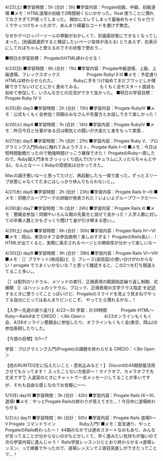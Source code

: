 4/22(土) 
■学習時間：5h  (合計：5h)
■学習内容：Progate初級、中級、初級道場
■メモ：HTML道場の初級で2時間弱くらいかかった。float 使うことに慣れてなさすぎて戸惑ってしまった。
微妙にズレてしまって最後めちゃくちゃ力づくでやっつけちゃったので、あんまり綺麗なコードを書けず無念。

なぜかデベロッパーツールの挙動がおかしくて、別画面状態にできなくなってしまった。(別画面選択すると検証したいページ自体が消える)
とりあえず、右表示にしてればちゃんと使えるのでその状態で使おう、、

■明日の学習目標：
ProgateのHTML終わらせる！



4/23(日) 
■学習時間：6h  (合計：11h)
■学習内容：Progate中級道場、上級、上級道場、フレックスボックス
　　　　　　Progate RubyⅠ Ⅱ Ⅲ
■メモ：予定通りHTMLは終わらせられた。
　　　　Rubyに手をつけ始めてまだフワッとしか理解できてないけどとにかく進めてみる。
　　　　もくもく会やスタート面談も初めて参加して、いろんな方との交流ができて良かった。
■明日の学習目標：Progate Ruby Ⅳ Ⅴ


4/25(月)  day3
■学習時間：2h  (合計：13h)
■学習内容：Progate RubyⅣ
■メモ：公式もくもく会参加！同期のみなさんや先輩方とお話しできて楽しかった！


4/26(火)  day4
■学習時間：1h  (合計：14h)
■学習内容：Progate RubyⅣ
■メモ：昨日今日と仕事がある日は眠気との闘いが大変だと身をもって実感…


4/27(水)  day5
■学習時間：7h  (合計：21h)
■学習内容：Progate Ruby Ⅴ、プログラミング入門Rubyに触れてみようテスト、Progate   Rails Ⅰ〜Ⅱ
■メモ：今日は短時間勤務だったので勉強時間けっこう確保できた！
ProgateのRuby一周したので、Ruby超入門本をざっっっくり読んで(カリキュラムに入ったらちゃんとやる)、なんとなーーくRubyの雰囲気は分かってきた。

Macの調子悪いな〜と思ってたけど、再起動したら一発で直った。ずっとスリープ状態じゃなくてたまにはしっかり休んでもらわないと。。


4/27(木) day6
■学習時間：2h  (合計：23h)
■学習内容：Progate Rails Ⅱ〜Ⅲ
■メモ：同期グループワークの詳細が発表された！いよいよグループワークだ〜〜


4/28(金) day7
■学習時間：1h  (合計：24h)
■学習内容：Progate Rails Ⅲ
■メモ：懇親会参加！同期やいろんな期の先輩方と話せて良かった！入学人数に対しての卒業人数とかもざっくり聞けて身が引き締まる思い。。


4/29(土) day8
■学習時間：6h  (合計：30h)
■学習内容：Progate Rails Ⅳ〜Ⅵ
■メモ：岡山、東京のオフ会参加表明！楽しみすぎる！
ProgateのRails長い…！HTMLが出てくると、実際に表示されるページとの関係性が分かって楽しいなー


4/30(日) day9
■学習時間：9h  (合計：39h)
■学習内容：Progate Rails Ⅵ〜Ⅷ
■メモ：［］ブラケット(角括弧)と｛｝ブレース(波括弧)の使い分けがわからない！progate でうまくいかないな？と思って確認すると、この2つを打ち間違えてること多い。。

［］は配列のリテラル、メソッドの実行、正規表現の範囲指定繰り返し制御、式展開
｛｝はハッシュのリテラル、ブロック、正規表現の文字クラス指定
を記述するときに使うってことっぽいけど、Progateのスライドを見よう見まねでやってる自分にとってはあんまりピンとこず。
やってたら慣れるかな…！



【入学〜先週の振り返り】4/22〜30
学習：計39時間 
　　　Progate HTML〜Ruby〜Rails9まで
CREDO：＜Be Open＞ 
　　　　4/23オンラインもくもく会、4/28オンライン懇親会に参加したり、オフラインもくもく会(東京、岡山)の参加表明したりした。


【今週の目標】5/1〜7

学習：プログラミング入門(Progate)の課題を終わらせる
CREDO：＜Be Open＞

【他のRUNTEQ生に伝えたいこと・意気込みなど！】
Discordの44期部屋活用させてもらってます！
入ったことない方是非〜！マイクオフ、カメラオフで大丈夫です:ok_hand:
入退室のときにチャットで一言メッセージしてることが多いですが、それも自由な感じなのでお気軽に〜〜


5/1(月) day10
■学習時間：3h  (合計：42h)
■学習内容：Progate Rails Ⅸ〜Ⅺ、道場Ⅰ
■メモ：やっとProgate Railsの終わりが見えてきた…！今日中に道場終わらせる


5/2(火) day11
■学習時間：8h  (合計：50h)
■学習内容：Progate Rails 道場Ⅱ〜Ⅴ
         Progate コマンドライン
　　　　　 Ruby入門1
■メモ：宣言通り、やっとProgateのRails終わった〜！
44期のなかでは遅めスタートなのもあり、みんなが言ってることが分からないのがもどかしくて、早く進みたい気持ちが強いので次の学習内容に進んじゃう！
Rails学習レッスンひととおり終わらせる→道場レッスン、って順番でやったので、道場レッスンで２周目見直しができたってことで…！